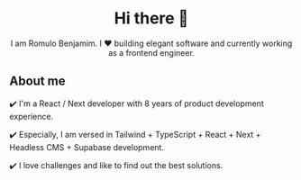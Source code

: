 <h1 align="center"> Hi there 👋 </h1>
<p align="center"> I am Romulo Benjamim. I ❤️ building elegant software and currently working as a frontend engineer. </p>


## About me
:heavy_check_mark: I'm a React / Next developer with 8 years of product development experience.

:heavy_check_mark: Especially, I am versed in Tailwind + TypeScript + React + Next + Headless CMS + Supabase development.

:heavy_check_mark: I love challenges and like to find out the best solutions.
